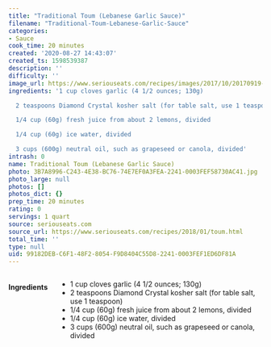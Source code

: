 ```yaml
---
title: "Traditional Toum (Lebanese Garlic Sauce)"
filename: "Traditional-Toum-Lebanese-Garlic-Sauce"
categories:
- Sauce
cook_time: 20 minutes
created: '2020-08-27 14:43:07'
created_ts: 1598539387
description: ''
difficulty: ''
image_url: https://www.seriouseats.com/recipes/images/2017/10/20170919-toum-garlic-sauce-vicky-wasik-6.jpg
ingredients: '1 cup cloves garlic (4 1/2 ounces; 130g)

  2 teaspoons Diamond Crystal kosher salt (for table salt, use 1 teaspoon)

  1/4 cup (60g) fresh juice from about 2 lemons, divided

  1/4 cup (60g) ice water, divided

  3 cups (600g) neutral oil, such as grapeseed or canola, divided'
intrash: 0
name: Traditional Toum (Lebanese Garlic Sauce)
photo: 3B7A8996-C243-4E38-BC76-74E7EF0A3FEA-2241-0003FEF58730AC41.jpg
photo_large: null
photos: []
photos_dict: {}
prep_time: 20 minutes
rating: 0
servings: 1 quart
source: seriouseats.com
source_url: https://www.seriouseats.com/recipes/2018/01/toum.html
total_time: ''
type: null
uid: 99182DEB-C6F1-48F2-8054-F9D8404C55D8-2241-0003FEF1ED6DF81A
---
```

<div class="large-8 medium-7 columns" id="writeup">	</div><!-- #writeup -->
</div><!-- #row-one -->
<div class="row" id="row-two">	<div class="medium-4 small-5 columns"><h4 id="ingredients">Ingredients</h4><div class="box box-ingredients content"><ul>
<li>1 cup cloves garlic (4 1/2 ounces; 130g)</li>
<li>2 teaspoons Diamond Crystal kosher salt (for table salt, use 1 teaspoon)</li>
<li>1/4 cup (60g) fresh juice from about 2 lemons, divided</li>
<li>1/4 cup (60g) ice water, divided</li>
<li>3 cups (600g) neutral oil, such as grapeseed or canola, divided</li>
</ul>
</div>	</div>	<div class="medium-6 small-7 columns">	</div>
